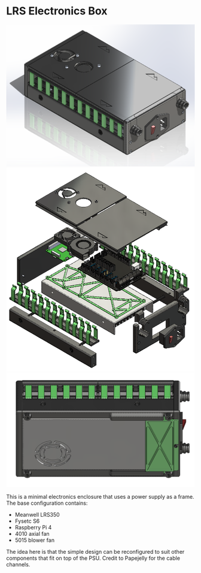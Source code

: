 # LRS Electronics Box

![ISO VIEW](./Images/ebox_iso.png)
![EXPLODED VIEW](./Images/ebox_explode.png)
![Bottom VIEW](./Images/ebox_bottom.png)

This is a minimal electronics enclosure that uses a power supply as a frame. The base configuration contains:
- Meanwell LRS350
- Fysetc S6
- Raspberry Pi 4
- 4010 axial fan
- 5015 blower fan

The idea here is that the simple design can be reconfigured to suit other components that fit on top of the PSU. Credit to Papejelly for the cable channels.